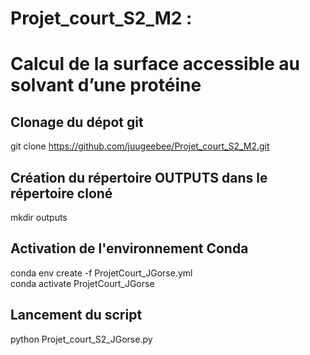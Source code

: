 # Projet_court_S2_M2 : 
# Calcul de la surface accessible au solvant d’une protéine

## Clonage du dépot git
git clone https://github.com/juugeebee/Projet_court_S2_M2.git

## Création du répertoire OUTPUTS dans le répertoire cloné
mkdir outputs

## Activation de l'environnement Conda
conda env create -f ProjetCourt_JGorse.yml  
conda activate ProjetCourt_JGorse

## Lancement du script
python Projet_court_S2_JGorse.py